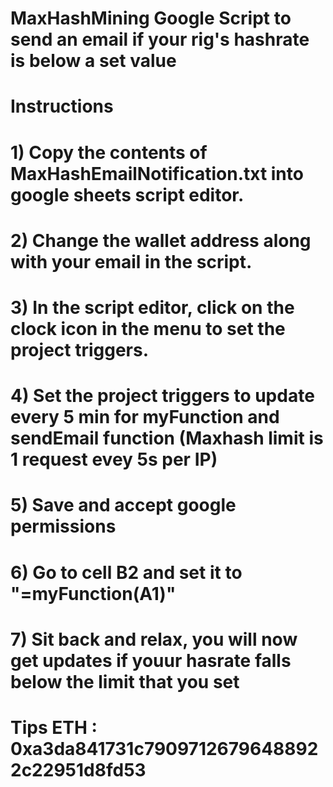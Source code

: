 # MaxHashMining Google Script to send an email if your rig's hashrate is below a set value

# Instructions
# 1) Copy the contents of  MaxHashEmailNotification.txt  into google sheets script editor. 
# 2) Change the wallet address along with your email in the script.
# 3) In the script editor, click on the clock icon in the menu to set the project triggers.
# 4) Set the project triggers to update every 5 min for myFunction and sendEmail function (Maxhash limit is 1 request evey 5s per IP)
# 5) Save and accept google permissions
# 6) Go to cell B2 and set it to "=myFunction(A1)"  
# 7) Sit back and relax, you will now get updates if youur hasrate falls below the limit that you set
# Tips ETH : 0xa3da841731c79097126796488922c22951d8fd53

